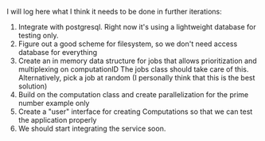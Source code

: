 I will log here what I think it needs to be done in further iterations:


 1. Integrate with postgresql. Right now it's using a lightweight database for testing only.
 2. Figure out a good scheme for filesystem, so we don't need access database for everything
 3. Create an in memory data structure for jobs that allows prioritization and multiplexing on computationID
    The jobs class should take care of this.
        Alternatively, pick a job at random (I personally think that this is the best solution)
4. Build on the computation class and create parallelization for the prime number example only
5. Create a "user" interface for creating Computations so that we can test the application properly
6. We should start integrating the service soon.


